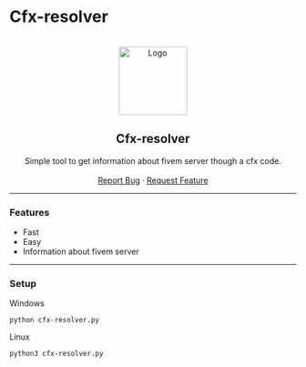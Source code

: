 # Cfx-resolver
<div id="top"></div>

<br/>
<div align="center">
  <a href="https://github.com/argmkay/Cfx-resolver">
    <img src="https://i.imgur.com/c3vgTg2.png" alt="Logo" width="120" height="120">
  </a>
  
  <h2 align="center">Cfx-resolver</h3>

  <p align="center">
    Simple tool to get information about fivem server though a cfx code.
    <br />
    <br />
    <a href="https://github.com/argmkay/Cfx-resolver/issues">Report Bug</a>
    ·
    <a href="https://github.com/argmkay/Cfx-resolver/issues">Request Feature</a>
  </p>
</div>
  
---------------------------------------

### Features
* Fast
* Easy
* Information about fivem server

---------------------------------------

### Setup

Windows
```
python cfx-resolver.py
```

Linux
```
python3 cfx-resolver.py
```
